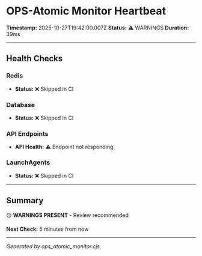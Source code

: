 # OPS-Atomic Monitor Heartbeat

**Timestamp:** 2025-10-27T19:42:00.007Z
**Status:** ⚠️  WARNINGS
**Duration:** 39ms

---

## Health Checks

### Redis

- **Status:** ❌ Skipped in CI

### Database

- **Status:** ❌ Skipped in CI

### API Endpoints

- **API Health:** ⚠️ Endpoint not responding

### LaunchAgents

- **Status:** ❌ Skipped in CI

---

## Summary

🟡 **WARNINGS PRESENT** - Review recommended

**Next Check:** 5 minutes from now

---

*Generated by ops_atomic_monitor.cjs*
